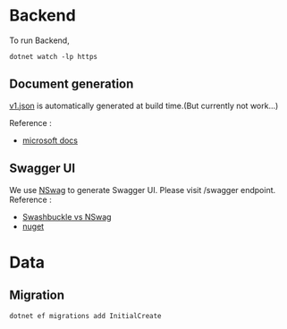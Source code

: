 # Backend

To run Backend, 

```dotnet watch -lp https```
## Document generation 
[v1.json](./openapi/v1.json) is automatically generated at build time.(But currently not work...)

Reference :
- [microsoft docs](https://learn.microsoft.com/ja-jp/aspnet/core/fundamentals/openapi/aspnetcore-openapi?view=aspnetcore-9.0&tabs=visual-studio)
## Swagger UI
We use [NSwag](https://github.com/RicoSuter/NSwag) to generate Swagger UI. Please visit /swagger endpoint.
Reference :
- [Swashbuckle vs NSwag](https://devlog.mescius.jp/asp-net-core-web-api-nswag/)
- [nuget](https://www.nuget.org/packages/NSwag.AspNetCore/)

# Data
## Migration 
```dotnet ef migrations add InitialCreate```
